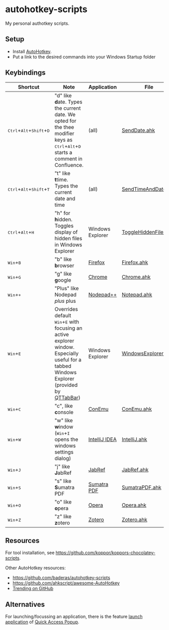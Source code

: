 # autohotkey-scripts

My personal authotkey scripts.

## Setup

- Install [AutoHotkey].
- Put a link to the desired commands into your Windows Startup folder

## Keybindings

Shortcut | Note | Application | File
-------- | ---- | ----------- | ----
<kbd>Ctrl</kbd>+<kbd>Alt</kbd>+<kbd>Shift</kbd>+<kbd>D</kbd> | "d" like **d**ate. Types the current date. We opted for the thee modifier keys as <kbd>Ctrl</kbd>+<kbd>Alt</kbd>+<kbd>D</kbd> starts a comment in Confluence. | (all) | [SendDate.ahk](SendDate.ahk)
<kbd>Ctrl</kbd>+<kbd>Alt</kbd>+<kbd>Shift</kbd>+<kbd>T</kbd> | "t" like **t**time. Types the current date and time | (all) | [SendTimeAndDate.ahk](SendTimeAndDate.ahk)
<kbd>Ctrl</kbd>+<kbd>Alt</kbd>+<kbd>H</kbd> | "h" for **h**idden. Toggles display of hidden files in Windows Explorer | Windows Explorer | [ToggleHiddenFiles.ahk](ToggleHiddenFiles.ahk)
<kbd>Win</kbd>+<kbd>B</kbd>  | "b" like **b**rowser | [Firefox] | [Firefox.ahk](Firefox.ahk)
<kbd>Win</kbd>+<kbd>G</kbd>  | "g" like **g**oogle  | [Chrome]  | [Chrome.ahk](Chrome.ahk)
<kbd>Win</kbd>+<kbd>+</kbd>  | "Plus" like Nodepad *plus* plus | [Nodepad++] | [Notepad.ahk](Notepad.ahk)
<kbd>Win</kbd>+<kbd>E</kbd>  | Overrides default <kbd>Win</kbd>+<kbd>E</kbd> with focusing an active explorer window.<br>Especially useful for a tabbed Windows Explorer (provided by [QTTabBar]) | Windows Explorer | [WindowsExplorer.ahk](WindowsExplorer.ahk)
<kbd>Win</kbd>+<kbd>C</kbd>  | "c", like **c**onsole | [ConEmu] | [ConEmu.ahk](ConEmu.ahk)
<kbd>Win</kbd>+<kbd>W</kbd>  | "w" like **w**indow (<kbd>Win</kbd>+<kbd>I</kbd> opens the windows settings dialog)  | [IntelliJ IDEA]  | [IntelliJ.ahk](IntelliJ.ahk)
<kbd>Win</kbd>+<kbd>J</kbd>  | "j" like **J**abRef      | [JabRef]      | [JabRef.ahk](JabRef.ahk)
<kbd>Win</kbd>+<kbd>S</kbd>  | "s" like **S**umatra PDF | [Sumatra PDF] | [SumatraPDF.ahk](SumatraPDF.ahk)
<kbd>Win</kbd>+<kbd>O</kbd>  | "o" like **o**pera       | [Opera]       | [Opera.ahk](Opera.ahk)
<kbd>Win</kbd>+<kbd>Z</kbd>  | "z" like **z**otero      | [Zotero]      | [Zotero.ahk](Zotero.ahk)

## Resources

For tool installation, see <https://github.com/koppor/koppors-chocolatey-scripts>.

Other AutoHotkey resources:

- <https://github.com/baderas/autohotkey-scripts>
- <https://github.com/ahkscript/awesome-AutoHotkey>
- [Trending on GitHub](https://github.com/trending?l=autohotkey)

## Alternatives

For launching/focussing an application, there is the feature [launch application](https://www.quickaccesspopup.com/how-do-i-add-an-application-or-script-to-my-menu/) of [Quick Access Popup](https://www.quickaccesspopup.com/).

[AutoHotkey]: http://www.autohotkey.com
[Chrome]: https://www.google.com/chrome
[ConEmu]: https://conemu.github.io/
[Firefox]: http://www.mozilla.org/firefox
[IntelliJ IDEA]: https://www.jetbrains.com/idea/
[JabRef]: https://www.jabref.org/
[Nodepad++]: http://notepad-plus-plus.org/
[Opera]: http://www.opera.com/
[QTTabBar]: http://qttabbar.sourceforge.net/
[Sumatra PDF]: https://www.sumatrapdfreader.org/
[Zotero]: https://www.zotero.org/

<!-- markdownlint-disable-file MD033 -->
